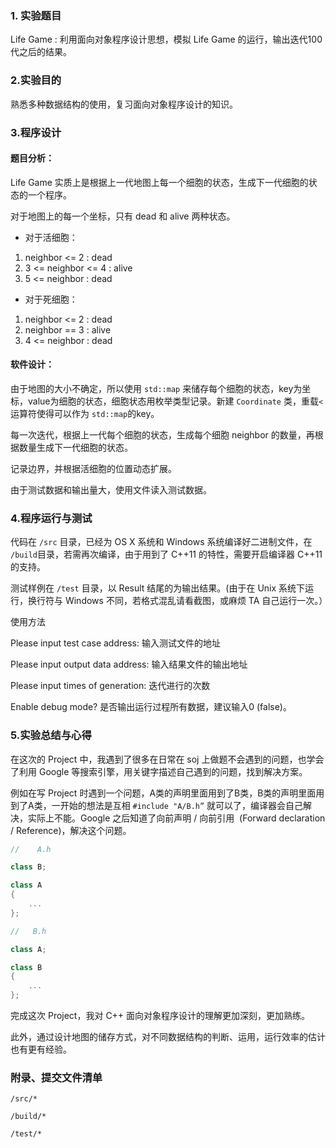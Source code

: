 ### 1. 实验题目

Life Game : 利用面向对象程序设计思想，模拟 Life Game 的运行，输出迭代100代之后的结果。

### 2.实验目的

熟悉多种数据结构的使用，复习面向对象程序设计的知识。

### 3.程序设计

#### 题目分析：

Life Game 实质上是根据上一代地图上每一个细胞的状态，生成下一代细胞的状态的一个程序。

对于地图上的每一个坐标，只有 dead 和 alive 两种状态。

- 对于活细胞：


1. neighbor <= 2 : dead 
2. 3 <= neighbor <= 4 : alive
3. 5 <= neighbor : dead


- 对于死细胞：


1. neighbor <= 2 : dead 
2. neighbor == 3 : alive
3. 4 <= neighbor : dead

#### 软件设计：

由于地图的大小不确定，所以使用 `std::map` 来储存每个细胞的状态，key为坐标，value为细胞的状态，细胞状态用枚举类型记录。新建 `Coordinate` 类，重载`<`运算符使得可以作为 `std::map`的key。

每一次迭代，根据上一代每个细胞的状态，生成每个细胞 neighbor 的数量，再根据数量生成下一代细胞的状态。

记录边界，并根据活细胞的位置动态扩展。

由于测试数据和输出量大，使用文件读入测试数据。

### 4.程序运行与测试

代码在 `/src` 目录，已经为 OS X 系统和 Windows 系统编译好二进制文件，在 `/build`目录，若需再次编译，由于用到了 C++11 的特性，需要开启编译器 C++11 的支持。

测试样例在 `/test` 目录，以 Result 结尾的为输出结果。(由于在 Unix 系统下运行，换行符与 Windows 不同，若格式混乱请看截图，或麻烦 TA 自己运行一次。）

使用方法

Please input test case address: 输入测试文件的地址

Please input output data address: 输入结果文件的输出地址

Please input times of generation: 迭代进行的次数

Enable debug mode? 是否输出运行过程所有数据，建议输入0 (false)。

### 5.实验总结与心得

在这次的 Project 中，我遇到了很多在日常在 soj 上做题不会遇到的问题，也学会了利用 Google 等搜索引擎，用关键字描述自己遇到的问题，找到解决方案。

例如在写 Project 时遇到一个问题，A类的声明里面用到了B类，B类的声明里面用到了A类，一开始的想法是互相 `#include "A/B.h”` 就可以了，编译器会自己解决，实际上不能。Google 之后知道了向前声明 / 向前引用  (Forward declaration / Reference)，解决这个问题。

``` c++
//    A.h

class B;

class A
{
    ...
};
```

``` c++
//   B.h

class A;

class B
{
    ...
};
```

完成这次 Project，我对 C++ 面向对象程序设计的理解更加深刻，更加熟练。

此外，通过设计地图的储存方式，对不同数据结构的判断、运用，运行效率的估计也有更有经验。

### 附录、提交文件清单

`/src/*` 

`/build/*` 

`/test/*`